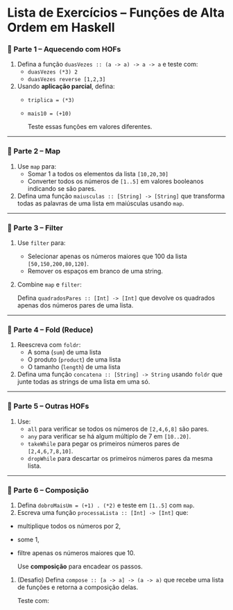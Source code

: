 # Lista de Exercícios – Funções de Alta Ordem em Haskell

### 🔹 Parte 1 – Aquecendo com HOFs

1. Defina a função `duasVezes :: (a -> a) -> a -> a` e teste com:
    - `duasVezes (*3) 2`
    - `duasVezes reverse [1,2,3]`
2. Usando **aplicação parcial**, defina:
    - `triplica = (*3)`
    - `mais10 = (+10)`
        
        Teste essas funções em valores diferentes.
        

---

### 🔹 Parte 2 – Map

1. Use `map` para:
    - Somar 1 a todos os elementos da lista `[10,20,30]`
    - Converter todos os números de `[1..5]` em valores booleanos indicando se são pares.
2. Defina uma função `maiusculas :: [String] -> [String]` que transforma todas as palavras de uma lista em maiúsculas usando `map`.

---

### 🔹 Parte 3 – Filter

1. Use `filter` para:
    - Selecionar apenas os números maiores que 100 da lista `[50,150,200,80,120]`.
    - Remover os espaços em branco de uma string.
2. Combine `map` e `filter`:
    
    Defina `quadradosPares :: [Int] -> [Int]` que devolve os quadrados apenas dos números pares de uma lista.
    

---

### 🔹 Parte 4 – Fold (Reduce)

1. Reescreva com `foldr`:
    - A soma (`sum`) de uma lista
    - O produto (`product`) de uma lista
    - O tamanho (`length`) de uma lista
2. Defina uma função `concatena :: [String] -> String` usando `foldr` que junte todas as strings de uma lista em uma só.

---

### 🔹 Parte 5 – Outras HOFs

1. Use:
    - `all` para verificar se todos os números de `[2,4,6,8]` são pares.
    - `any` para verificar se há algum múltiplo de 7 em `[10..20]`.
    - `takeWhile` para pegar os primeiros números pares de `[2,4,6,7,8,10]`.
    - `dropWhile` para descartar os primeiros números pares da mesma lista.

---

### 🔹 Parte 6 – Composição

1. Defina `dobroMaisUm = (+1) . (*2)` e teste em `[1..5]` com `map`.
2. Escreva uma função `processaLista :: [Int] -> [Int]` que:
- multiplique todos os números por 2,
- some 1,
- filtre apenas os números maiores que 10.
    
    Use **composição** para encadear os passos.
    
1. (Desafio) Defina `compose :: [a -> a] -> (a -> a)` que recebe uma lista de funções e retorna a composição delas.
    
    Teste com: